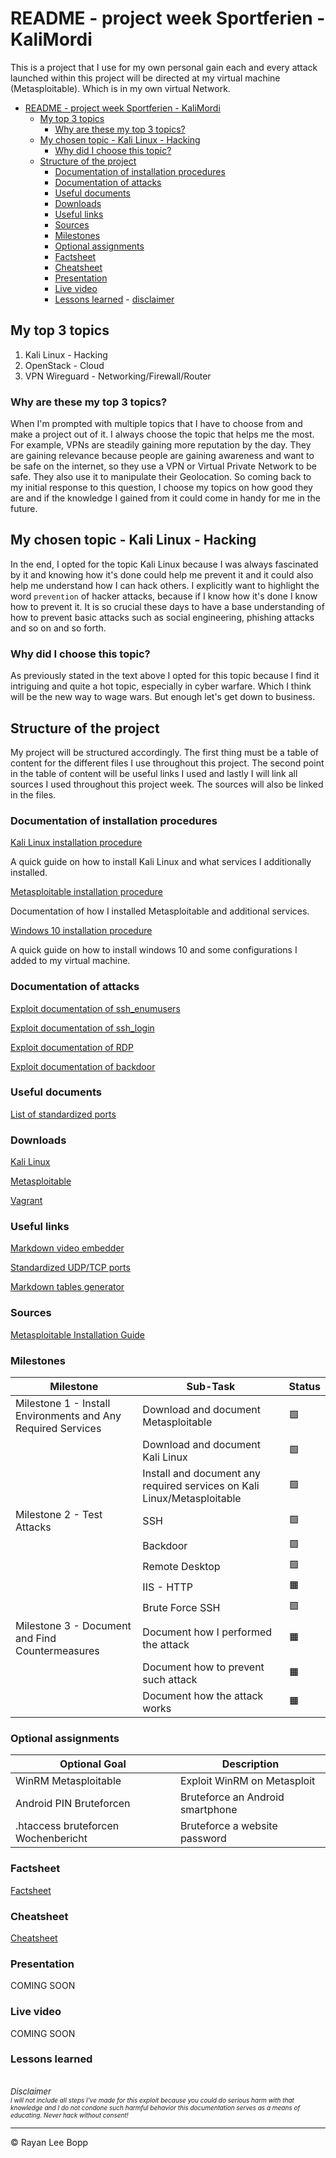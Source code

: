 # README - project week Sportferien - KaliMordi

This is a project that I use for my own personal gain each and every attack launched within this project will be directed at my virtual machine (Metasploitable). Which is in my own virtual Network.

- [README - project week Sportferien - KaliMordi](#readme---project-week-sportferien---kalimordi)
  - [My top 3 topics](#my-top-3-topics)
    - [Why are these my top 3 topics?](#why-are-these-my-top-3-topics)
  - [My chosen topic - Kali Linux - Hacking](#my-chosen-topic---kali-linux---hacking)
    - [Why did I choose this topic?](#why-did-i-choose-this-topic)
  - [Structure of the project](#structure-of-the-project)
    - [Documentation of installation procedures](#documentation-of-installation-procedures)
    - [Documentation of attacks](#documentation-of-attacks)
    - [Useful documents](#useful-documents)
    - [Downloads](#downloads)
    - [Useful links](#useful-links)
    - [Sources](#sources)
    - [Milestones](#milestones)
    - [Optional assignments](#optional-assignments)
    - [Factsheet](#factsheet)
    - [Cheatsheet](#cheatsheet)
    - [Presentation](#presentation)
    - [Live video](#live-video)
    - [Lessons learned](#lessons-learned)
          - [disclaimer](#disclaimer)



## My top 3 topics

1. Kali Linux       - Hacking
2. OpenStack        - Cloud
3. VPN Wireguard    - Networking/Firewall/Router

### Why are these my top 3 topics?

When I'm prompted with multiple topics that I have to choose from and make a project out of it. I always choose the topic that helps me the most. For example, VPNs are steadily gaining more reputation by the day. They are gaining relevance because people are gaining awareness and want to be safe on the internet, so they use a VPN or Virtual Private Network to be safe. They also use it to manipulate their Geolocation. So coming back to my initial response to this question, I choose my topics on how good they are and if the knowledge I gained from it could come in handy for me in the future.

## My chosen topic - Kali Linux - Hacking

In the end, I opted for the topic Kali Linux because I was always fascinated by it and knowing how it's done could help me prevent it and it could also help me understand how I can hack others. I explicitly want to highlight the word `prevention` of hacker attacks, because if I know how it's done I know how to prevent it. It is so crucial these days to have a base understanding of how to prevent basic attacks such as social engineering, phishing attacks and so on and so forth.

### Why did I choose this topic?

As previously stated in the text above I opted for this topic because I find it intriguing and quite a hot topic, especially in cyber warfare. Which I think will be the new way to wage wars. But enough let's get down to business.

## Structure of the project

My project will be structured accordingly. The first thing must be a table of content for the different files I use throughout this project. The second point in the table of content will be useful links I used and lastly I will link all sources I used throughout this project week. The sources will also be linked in the files.

### Documentation of installation procedures

[Kali Linux installation procedure](Dokumentation/KaliLinuxInstallation.md)

A quick guide on how to install Kali Linux and what services I additionally installed.

[Metasploitable installation procedure](Dokumentation/MetasploitableInstallation.md)

Documentation of how I installed Metasploitable and additional services.

[Windows 10 installation procedure](documentation/Windows10Installation.md)

A quick guide on how to install windows 10 and some configurations I added to my virtual machine.

### Documentation of attacks

[Exploit documentation of ssh_enumusers](documentation/attacks/shh_enumusers.md)

[Exploit documentation of ssh_login](documentation/attacks/ssh_login.md)

[Exploit documentation of RDP](documentation/attacks/remotedesktop.md)

[Exploit documentation of backdoor](documentation/attacks/backdoor.md)
### Useful documents

[List of standardized ports](documentation/standardizedports.md)

### Downloads

[Kali Linux](https://cdimage.kali.org/kali-2022.4/kali-linux-2022.4-installer-amd64.iso)

[Metasploitable](https://sourceforge.net/projects/metasploitable/files/latest/download)

[Vagrant](https://releases.hashicorp.com/vagrant-vmware-utility/1.0.21/vagrant-vmware-utility_1.0.21_linux_amd64.zip)

### Useful links

[Markdown video embedder](https://video-to-markdown.marcomontalbano.com)

[Standardized UDP/TCP ports](https://www.iana.org/assignments/service-names-port-numbers/service-names-port-numbers.xhtml)

[Markdown tables generator](https://www.tablesgenerator.com/markdown_tables)

### Sources

[Metasploitable Installation Guide](https://www.youtube.com/watch?v=UjDppZRI5lw)

### Milestones

| Milestone                                                    | Sub-Task                                                                | Status |
|--------------------------------------------------------------|-------------------------------------------------------------------------|--------|
| Milestone 1 - Install Environments and Any Required Services | Download and document Metasploitable                                    | 🟩     |
|                                                              | Download and document Kali Linux                                        | 🟩     |
|                                                              | Install and document any required services on Kali Linux/Metasploitable | 🟩     |
| Milestone 2 - Test Attacks                                   | SSH                                                                     | 🟩     |
|                                                              | Backdoor                                                                | 🟩     |
|                                                              | Remote Desktop                                                          | 🟩     |
|                                                              | IIS - HTTP                                                              | 🟧     |
|                                                              | Brute Force SSH                                                         | 🟩     |
| Milestone 3 - Document and Find Countermeasures              | Document how I performed the attack                                     | 🟧     |
|                                                              | Document how to prevent such attack                                     | 🟧     |
|                                                              | Document how the attack works                                           | 🟧     |
### Optional assignments

| Optional Goal                       | Description                      |
|-------------------------------------|----------------------------------|
| WinRM Metasploitable                | Exploit WinRM on Metasploit      |
| Android PIN Bruteforcen             | Bruteforce an Android smartphone |
| .htaccess bruteforcen Wochenbericht | Bruteforce a website password    |

### Factsheet 

[Factsheet](documentation/projectfactsheet.md)

### Cheatsheet 

[Cheatsheet](documentation/projectcheatsheet.md)

### Presentation

COMING SOON

### Live video

COMING SOON
### Lessons learned


<br>

<div>
<font size= "1px">
<font size= "2px"> <i>Disclaimer</i> </font><br>
<i> I will not include all steps I've made for this exploit because you could do serious harm with that knowledge and I do not condone such harmful behavior this documentation serves as a means of educating. Never hack without consent!</i>
</font>
</div>  
  
---

&copy; Rayan Lee Bopp
